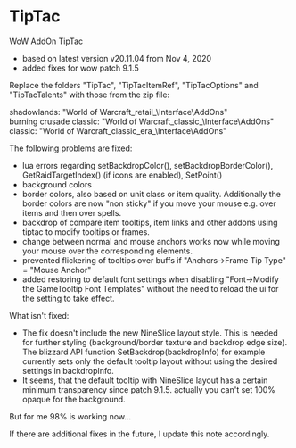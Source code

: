 # TipTac
WoW AddOn TipTac

* based on latest version v20.11.04 from Nov 4, 2020
* added fixes for wow patch 9.1.5

Replace the folders "TipTac", "TipTacItemRef", "TipTacOptions" and "TipTacTalents" with those from the zip file:

shadowlands: "World of Warcraft\_retail_\Interface\AddOns"  
burning crusade classic: "World of Warcraft\_classic_\Interface\AddOns"  
classic: "World of Warcraft\_classic_era_\Interface\AddOns"  

The following problems are fixed:

- lua errors regarding setBackdropColor(), setBackdropBorderColor(), GetRaidTargetIndex() (if icons are enabled), SetPoint()
- background colors
- border colors, also based on unit class or item quality. Additionally the border colors are now "non sticky" if you move your mouse e.g. over items and then over spells.
- backdrop of compare item tooltips, item links and other addons using tiptac to modify tooltips or frames.
- change between normal and mouse anchors works now while moving your mouse over the corresponding elements.
- prevented flickering of tooltips over buffs if "Anchors->Frame Tip Type" = "Mouse Anchor"
- added restoring to default font settings when disabling "Font->Modify the GameTooltip Font Templates" without the need to reload the ui for the setting to take effect.

What isn't fixed:

- The fix doesn't include the new NineSlice layout style. This is needed for further styling (background/border texture and backdrop edge size). The blizzard API function SetBackdrop(backdropInfo) for example currently sets only the default tooltip layout without using the desired settings in backdropInfo.
- It seems, that the default tooltip with NineSlice layout has a certain minimum transparency since patch 9.1.5. actually you can't set 100% opaque for the background.

But for me 98% is working now...

If there are additional fixes in the future, I update this note accordingly.
